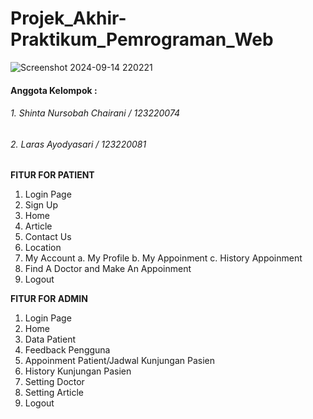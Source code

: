 ﻿# Projek_Akhir-Praktikum_Pemrograman_Web

 ![Screenshot 2024-09-14 220221](https://github.com/user-attachments/assets/eee76b70-e0e1-47a3-818a-3f42d3fbc983)

 #### Anggota Kelompok :
 ###### 1. Shinta Nursobah Chairani / 123220074
 ###### 2. Laras Ayodyasari / 123220081

 <b> FITUR FOR PATIENT </b>
 1. Login Page
 2. Sign Up
 3. Home
 4. Article
 5. Contact Us
 6. Location
 7. My Account
    a. My Profile
    b. My Appoinment
    c. History Appoinment
 8. Find A Doctor and Make An Appoinment
 9. Logout

<b> FITUR FOR ADMIN </b>
1. Login Page
2. Home
3. Data Patient
4. Feedback Pengguna
5. Appoinment Patient/Jadwal Kunjungan Pasien
6. History Kunjungan Pasien
7. Setting Doctor
8. Setting Article
9. Logout


